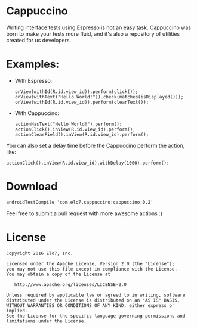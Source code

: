 # Cappuccino

Writing interface tests using Espresso is not an easy task. Cappuccino was born to make your tests more fluid, and it's also a repository of utilities created for us developers.

# Examples:

* With Espresso:

    ```
    onView(withId(R.id.view_id)).perform(click());
    onView(withText("Hello World!")).check(matches(isDisplayed()));
    onView(withId(R.id.view_id)).perform(clearText());
    ```
* With Cappuccino:

    ```
    actionHasText("Hello World!").perform();
    actionClick().inView(R.id.view_id).perform();
    actionClearField().inView(R.id.view_id).perform();
    ```

You can also set a delay time before the Cappuccino perform the action, like:

```
actionClick().inView(R.id.view_id).withDelay(1000).perform();
```


# Download 

```
androidTestCompile 'com.elo7.cappuccino:cappuccino:0.2'
```

Feel free to submit a pull request with more awesome actions :)

# License 
```
Copyright 2016 Elo7, Inc.

Licensed under the Apache License, Version 2.0 (the "License");
you may not use this file except in compliance with the License.
You may obtain a copy of the License at

   http://www.apache.org/licenses/LICENSE-2.0

Unless required by applicable law or agreed to in writing, software
distributed under the License is distributed on an "AS IS" BASIS,
WITHOUT WARRANTIES OR CONDITIONS OF ANY KIND, either express or implied.
See the License for the specific language governing permissions and
limitations under the License.
```

